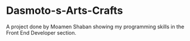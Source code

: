 # Dasmoto-s-Arts-Crafts
A project done by Moamen Shaban showing my programming skills in the Front End Developer section.
